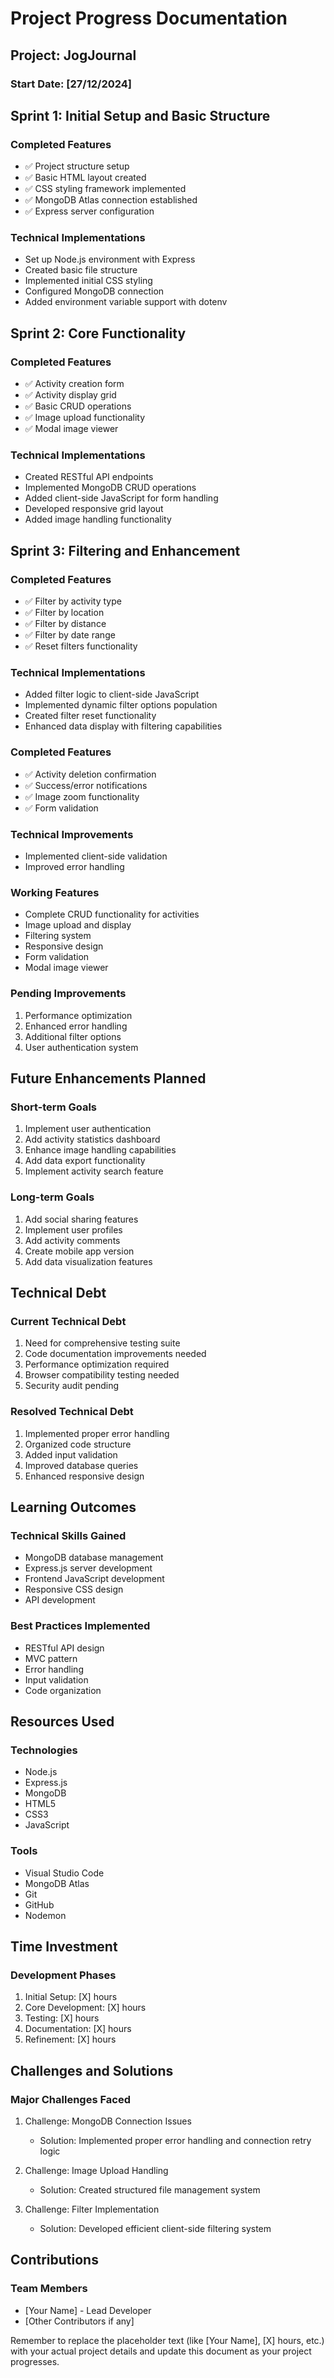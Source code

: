 
# Project Progress Documentation

## Project: JogJournal
### Start Date: [27/12/2024]

## Sprint 1: Initial Setup and Basic Structure

### Completed Features
- ✅ Project structure setup
- ✅ Basic HTML layout created
- ✅ CSS styling framework implemented
- ✅ MongoDB Atlas connection established
- ✅ Express server configuration

### Technical Implementations
- Set up Node.js environment with Express
- Created basic file structure
- Implemented initial CSS styling
- Configured MongoDB connection
- Added environment variable support with dotenv

## Sprint 2: Core Functionality

### Completed Features
- ✅ Activity creation form
- ✅ Activity display grid
- ✅ Basic CRUD operations
- ✅ Image upload functionality
- ✅ Modal image viewer

### Technical Implementations
- Created RESTful API endpoints
- Implemented MongoDB CRUD operations
- Added client-side JavaScript for form handling
- Developed responsive grid layout
- Added image handling functionality

## Sprint 3: Filtering and Enhancement

### Completed Features
- ✅ Filter by activity type
- ✅ Filter by location
- ✅ Filter by distance
- ✅ Filter by date range
- ✅ Reset filters functionality

### Technical Implementations
- Added filter logic to client-side JavaScript
- Implemented dynamic filter options population
- Created filter reset functionality
- Enhanced data display with filtering capabilities


### Completed Features
- ✅ Activity deletion confirmation
- ✅ Success/error notifications
- ✅ Image zoom functionality
- ✅ Form validation

### Technical Improvements
- Implemented client-side validation
- Improved error handling



### Working Features
- Complete CRUD functionality for activities
- Image upload and display
- Filtering system
- Responsive design
- Form validation
- Modal image viewer



### Pending Improvements
1. Performance optimization
2. Enhanced error handling
2. Additional filter options
4. User authentication system

## Future Enhancements Planned

### Short-term Goals
1. Implement user authentication
2. Add activity statistics dashboard
3. Enhance image handling capabilities
4. Add data export functionality
5. Implement activity search feature

### Long-term Goals
1. Add social sharing features
2. Implement user profiles
3. Add activity comments
4. Create mobile app version
5. Add data visualization features

## Technical Debt

### Current Technical Debt
1. Need for comprehensive testing suite
2. Code documentation improvements needed
3. Performance optimization required
4. Browser compatibility testing needed
5. Security audit pending

### Resolved Technical Debt
1. Implemented proper error handling
2. Organized code structure
3. Added input validation
4. Improved database queries
5. Enhanced responsive design

## Learning Outcomes

### Technical Skills Gained
- MongoDB database management
- Express.js server development
- Frontend JavaScript development
- Responsive CSS design
- API development

### Best Practices Implemented
- RESTful API design
- MVC pattern
- Error handling
- Input validation
- Code organization

## Resources Used

### Technologies
- Node.js
- Express.js
- MongoDB
- HTML5
- CSS3
- JavaScript

### Tools
- Visual Studio Code
- MongoDB Atlas
- Git
- GitHub
- Nodemon

## Time Investment

### Development Phases
1. Initial Setup: [X] hours
2. Core Development: [X] hours
3. Testing: [X] hours
4. Documentation: [X] hours
5. Refinement: [X] hours

## Challenges and Solutions

### Major Challenges Faced
1. Challenge: MongoDB Connection Issues
   - Solution: Implemented proper error handling and connection retry logic

2. Challenge: Image Upload Handling
   - Solution: Created structured file management system

3. Challenge: Filter Implementation
   - Solution: Developed efficient client-side filtering system

## Contributions

### Team Members
- [Your Name] - Lead Developer
- [Other Contributors if any]

Remember to replace the placeholder text (like [Your Name], [X] hours, etc.) with your actual project details and update this document as your project progresses.